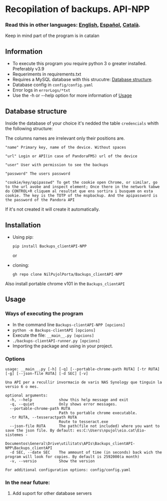 # Recopilation of backups. API-NPP

### **Read this in other languages: [English](README.md), [Español](README.ES-es.md), [Català](README.CA-ca.md).**

Keep in mind part of the program is in catalan

## Information
- To execute this program you require python 3 o greater installed. Preferably v3.9
- Requeriments in requirements.txt
- Requires a MySQL database with this strucutre: [Database structure](#Database-structure).
- Database config in `config/config.yaml`
- Error logs in `errorLogs/*txt`
- Use the -h or --help option for more information of [Usage](#Usage)


## Database structure
Inside the database of your choice it's nedded the table ``credencials`` whith the following structure:

The columns names are irrelevant only their positions are.
```
"name" Primary key, name of the device. Without spaces

"url" Login or API(in case of PandoraFMS) url of the device

"user" User with permission to see the backups

"password" The users password

"cookie/key/apipasswd" To get the cookie open Chrome, or similar, go to the url avobe and inspect element; Once there in the network tabwe do CONTROL+R cliquem al resultat que ens sortira i busquem on esta cookie. The key is the TOTP of the mspbackup. And the apipassword is the password of the Pandora API
```

If it's not created it will create it automatically.

## Installation

- Using pip:

  ```pip install Backups_clientAPI-NPP```

  or
- cloning:

  ```gh repo clone NilPujolPorta/Backups_clientAPI-NPP```

Also install portable chrome v101 in the `Backups_clientAPI`


## Usage
### Ways of executing the program
- In the command line `Backups-clientAPI-NPP [opcions]`
- ```python -m Backups-clientAPI [opcions]```
- Execute the file: `__main__.py [opcions]`
- ```./backups-clientAPI-runner.py [opcions] ```
- Importing the package and using in your project.

### Options
```
usage: __main__.py [-h] [-q] [--portable-chrome-path RUTA] [-tr RUTA] [-g] [--json-file RUTA] [-d SEC] [-v]

Una API per a recullir invormacio de varis NAS Synology que tinguin la versio 6 o mes.

optional arguments:
  -h, --help            show this help message and exit
  -q, --quiet           Only shows error messages.
  --portable-chrome-path RUTA
                        Path to portable chrome executable.
  -tr RUTA, --tesseractpath RUTA
                        Route to tesseract.exe
  --json-file RUTA      The path(file not included) where you want to save the json file. By default: es:C:\Users\npujol\eio.cat\Eio-sistemes -
                        Documentos\General\Drive\utilitats\APIs\Backups_clientAPI-NPP\Backups_clientAPI
  -d SEC, --date SEC    The ammount of time (in seconds) back wich the program will look for copies. By default is 2592000(a month)
  -v, --versio          Show the version

For additional configuration options: config/config.yaml
```

### In the near future:
1. Add suport for other database servers
